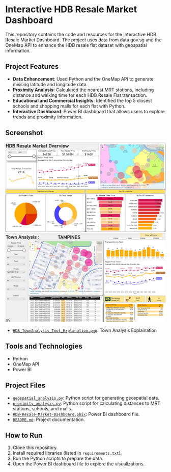 # Interactive HDB Resale Market Dashboard

This repository contains the code and resources for the Interactive HDB Resale Market Dashboard. The project uses data from data.gov.sg and the OneMap API to enhance the HDB resale flat dataset with geospatial information.

## Project Features
- **Data Enhancement**: Used Python and the OneMap API to generate missing latitude and longitude data.
- **Proximity Analysis**: Calculated the nearest MRT stations, including distance and walking time for each HDB Resale Flat transaction.
- **Educational and Commercial Insights**: Identified the top 5 closest schools and shopping malls for each flat with Python.
- **Interactive Dashboard**: Power BI dashboard that allows users to explore trends and proximity information.
  
## Screenshot
![Power BI Dashboard Screenshot](https://github.com/aimeeang/HDB-Resale-Market-Dashboard/blob/main/HDB_Dashboard_Screenshot.jpg) 
![Power BI Dashboard Screenshot](https://github.com/aimeeang/HDB-Resale-Market-Dashboard/blob/main/HDB_Dashboard_Screenshot_2.jpg) 

- [`HDB_TownAnalysis_Tool_Explanation.png`](https://github.com/aimeeang/HDB-Resale-Market-Dashboard/blob/main/HDB_TownAnalysis_Tool%20Explanation.png): Town Analysis Explaination
  
## Tools and Technologies
- Python
- OneMap API
- Power BI

## Project Files
- [`geospatial_analysis.py`](https://github.com/aimeeang/HDB-Resale-Market-Dashboard/blob/main/geospatial_analysis.py): Python script for generating geospatial data.
- [`proximity_analysis.py`](https://github.com/aimeeang/HDB-Resale-Market-Dashboard/blob/main/proximity_analysis.py): Python script for calculating distances to MRT stations, schools, and malls.
- [`HDB-Resale-Market-Dashboard.pbix`](https://github.com/aimeeang/HDB-Resale-Market-Dashboard/blob/main/HDB%20Resale%20Flat%20Dashboard.pbix): Power BI dashboard file.
- [`README.md`](https://github.com/aimeeang/HDB-Resale-Market-Dashboard/blob/main/README.md): Project documentation.

## How to Run
1. Clone this repository.
2. Install required libraries (listed in `requirements.txt`).
3. Run the Python scripts to prepare the data.
4. Open the Power BI dashboard file to explore the visualizations.
